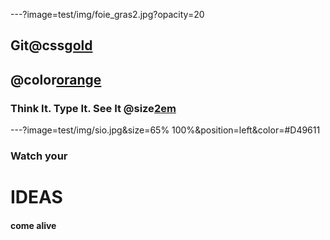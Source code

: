 ---?image=test/img/foie_gras2.jpg?opacity=20
## Git@css[gold](Pitch)

## @color[orange](Desktop)

### Think It. Type It. See It @size[2em](Live.)


---?image=test/img/sio.jpg&size=65% 100%&position=left&color=#D49611
###  Watch your 
# IDEAS 
#### come alive


